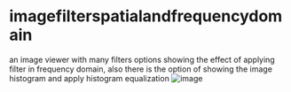 # imagefilterspatialandfrequencydomain
an image viewer with many filters options showing the effect of applying filter in frequency domain, also there is the option of showing the image histogram and apply histogram equalization
![image](https://user-images.githubusercontent.com/56107521/180206096-ac7d2221-3bc6-4058-93a6-816d37ac47a8.png)
